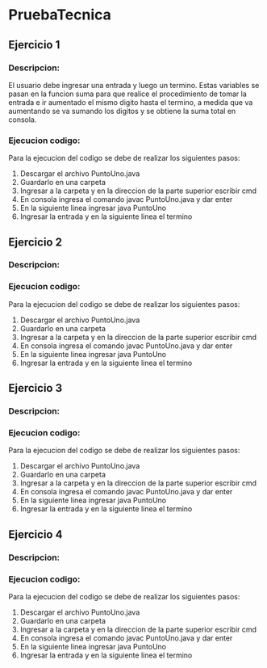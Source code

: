 # PruebaTecnica

## Ejercicio 1
### Descripcion:
El usuario debe ingresar una entrada y luego un termino. Estas variables se pasan en la funcion suma para que realice el procedimiento de 
tomar la entrada e ir aumentado el mismo digito hasta el termino, a medida que va aumentando se va sumando los digitos y se obtiene la 
suma total en consola.
  
### Ejecucion codigo:
Para la ejecucion del codigo se debe de realizar los siguientes pasos:
1. Descargar el archivo PuntoUno.java
2. Guardarlo en una carpeta
3. Ingresar a la carpeta y en la direccion de la parte superior escribir cmd
4. En consola ingresa el comando javac PuntoUno.java y dar enter
5. En la siguiente linea ingresar java PuntoUno
6. Ingresar la entrada y en la siguiente linea el termino

## Ejercicio 2
### Descripcion:
### Ejecucion codigo:
Para la ejecucion del codigo se debe de realizar los siguientes pasos:
1. Descargar el archivo PuntoUno.java
2. Guardarlo en una carpeta
3. Ingresar a la carpeta y en la direccion de la parte superior escribir cmd
4. En consola ingresa el comando javac PuntoUno.java y dar enter
5. En la siguiente linea ingresar java PuntoUno
6. Ingresar la entrada y en la siguiente linea el termino

## Ejercicio 3
### Descripcion:
### Ejecucion codigo:
Para la ejecucion del codigo se debe de realizar los siguientes pasos:
1. Descargar el archivo PuntoUno.java
2. Guardarlo en una carpeta
3. Ingresar a la carpeta y en la direccion de la parte superior escribir cmd
4. En consola ingresa el comando javac PuntoUno.java y dar enter
5. En la siguiente linea ingresar java PuntoUno
6. Ingresar la entrada y en la siguiente linea el termino

## Ejercicio 4
### Descripcion:
### Ejecucion codigo:
Para la ejecucion del codigo se debe de realizar los siguientes pasos:
1. Descargar el archivo PuntoUno.java
2. Guardarlo en una carpeta
3. Ingresar a la carpeta y en la direccion de la parte superior escribir cmd
4. En consola ingresa el comando javac PuntoUno.java y dar enter
5. En la siguiente linea ingresar java PuntoUno
6. Ingresar la entrada y en la siguiente linea el termino
